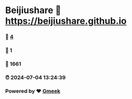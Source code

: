 # Beijiushare :link: https://beijiushare.github.io 
### :page_facing_up: [4](https://beijiushare.github.io/tag.html) 
### :speech_balloon: 1 
### :hibiscus: 1661 
### :alarm_clock: 2024-07-04 13:24:39 
### Powered by :heart: [Gmeek](https://github.com/Meekdai/Gmeek)
